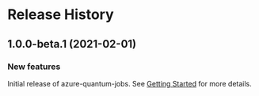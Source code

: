 # Release History

## 1.0.0-beta.1 (2021-02-01)

### New features
Initial release of azure-quantum-jobs. See [Getting Started](https://github.com/Azure/azure-sdk-for-java/blob/master/sdk/quantum/azure-quantum-jobs/README.md#getting-started) for more details.
